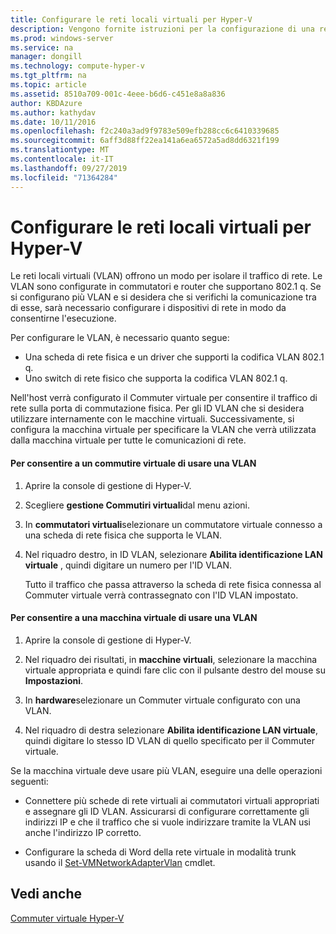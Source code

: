 ```yaml
---
title: Configurare le reti locali virtuali per Hyper-V
description: Vengono fornite istruzioni per la configurazione di una rete locale virtuale (VLAN) per l'utilizzo da parte di macchine virtuali in un host Hyper-V.
ms.prod: windows-server
ms.service: na
manager: dongill
ms.technology: compute-hyper-v
ms.tgt_pltfrm: na
ms.topic: article
ms.assetid: 8510a709-001c-4eee-b6d6-c451e8a8a836
author: KBDAzure
ms.author: kathydav
ms.date: 10/11/2016
ms.openlocfilehash: f2c240a3ad9f9783e509efb288cc6c6410339685
ms.sourcegitcommit: 6aff3d88ff22ea141a6ea6572a5ad8dd6321f199
ms.translationtype: MT
ms.contentlocale: it-IT
ms.lasthandoff: 09/27/2019
ms.locfileid: "71364284"
---
```

# <a name="configure-virtual-local-area-networks-for-hyper-v"></a>Configurare le reti locali virtuali per Hyper-V
Le reti locali virtuali \(VLAN\) offrono un modo per isolare il traffico di rete. Le VLAN sono configurate in commutatori e router che supportano 802.1 q. Se si configurano più VLAN e si desidera che si verifichi la comunicazione tra di esse, sarà necessario configurare i dispositivi di rete in modo da consentirne l'esecuzione. 

Per configurare le VLAN, è necessario quanto segue:  
  
-   Una scheda di rete fisica e un driver che supporti la codifica VLAN 802.1 q.  
-   Uno switch di rete fisico che supporta la codifica VLAN 802.1 q.  
  
Nell'host verrà configurato il Commuter virtuale per consentire il traffico di rete sulla porta di commutazione fisica. Per gli ID VLAN che si desidera utilizzare internamente con le macchine virtuali. Successivamente, si configura la macchina virtuale per specificare la VLAN che verrà utilizzata dalla macchina virtuale per tutte le comunicazioni di rete.  
  
#### <a name="to-allow-a-virtual-switch-to-use-a-vlan"></a>Per consentire a un commutire virtuale di usare una VLAN  
  
1.  Aprire la console di gestione di Hyper\-V.  
  
2.  Scegliere **gestione Commutiri virtuali**dal menu azioni.  
  
3.  In **commutatori virtuali**selezionare un commutatore virtuale connesso a una scheda di rete fisica che supporta le VLAN. 

4. Nel riquadro destro, in ID VLAN, selezionare **Abilita identificazione LAN virtuale** , quindi digitare un numero per l'ID VLAN.  
  
    Tutto il traffico che passa attraverso la scheda di rete fisica connessa al Commuter virtuale verrà contrassegnato con l'ID VLAN impostato.  
  
#### <a name="to-allow-a-virtual-machine-to-use-a-vlan"></a>Per consentire a una macchina virtuale di usare una VLAN  
  
1.  Aprire la console di gestione di Hyper\-V.  
  
2.  Nel riquadro dei risultati, in **macchine virtuali**, selezionare la macchina virtuale appropriata e quindi fare clic con il pulsante destro del mouse su **Impostazioni**.  

3.  In **hardware**selezionare un Commuter virtuale configurato con una VLAN.
  
4.  Nel riquadro di destra selezionare **Abilita identificazione LAN virtuale**, quindi digitare lo stesso ID VLAN di quello specificato per il Commuter virtuale. 

Se la macchina virtuale deve usare più VLAN, eseguire una delle operazioni seguenti:  
  
-   Connettere più schede di rete virtuali ai commutatori virtuali appropriati e assegnare gli ID VLAN. Assicurarsi di configurare correttamente gli indirizzi IP e che il traffico che si vuole indirizzare tramite la VLAN usi anche l'indirizzo IP corretto.  
  
-   Configurare la scheda di Word della rete virtuale in modalità trunk usando il [Set\-VMNetworkAdapterVlan](https://technet.microsoft.com/library/hh848475.aspx) cmdlet.
  
## <a name="see-also"></a>Vedi anche  
 
[Commuter virtuale Hyper\-V](https://technet.microsoft.com/windows-server-docs/networking/technologies/hyper-v-virtual-switch/hyper-v-virtual-switch)
